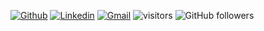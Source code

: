 <!--
**daviue/daviue** is a ✨ _special_ ✨ repository because its `README.md` (this file) appears on your GitHub profile.

Here are some ideas to get you started:

- 🔭 I’m currently working on ...
- 🌱 I’m currently learning ...
- 👯 I’m looking to collaborate on ...
- 🤔 I’m looking for help with ...
- 💬 Ask me about ...
- 📫 How to reach me: ...
- 😄 Pronouns: ...
- ⚡ Fun fact: ...
-->

 [![Github](https://img.shields.io/badge/-Github-000?style=flat&logo=Github&logoColor=white)](https://github.com/daviue)
 [![Linkedin](https://img.shields.io/badge/-LinkedIn-blue?style=flat&logo=Linkedin&logoColor=white)](https://www.linkedin.com/in/rodriguesdavi)
 [![Gmail](https://img.shields.io/badge/-Gmail-c14438?style=flat&logo=Gmail&logoColor=white)](mailto:daviue25@gmail.com)
 ![visitors](https://visitor-badge.glitch.me/badge?page_id=daviue.visitor-badge)
![GitHub followers](https://img.shields.io/github/followers/daviue?style=social)
